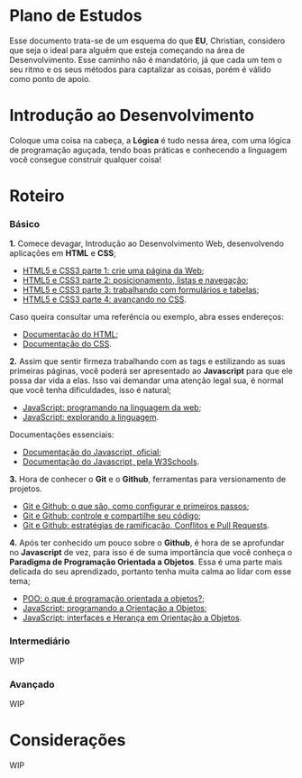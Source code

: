 # Plano de Estudos 

 Esse documento trata-se de um esquema do que **EU**, Christian, considero que seja o ideal para alguém que esteja começando na área de Desenvolvimento. Esse caminho não é mandatório, já que cada um tem o seu ritmo e os seus métodos para captalizar as coisas, porém é válido como ponto de apoio.
  
# Introdução ao Desenvolvimento

Coloque uma coisa na cabeça, a **Lógica** é tudo nessa área, com uma lógica de programação aguçada, tendo boas práticas e conhecendo a linguagem você consegue construir qualquer coisa!

# Roteiro
  ### Básico
  **1.**  Comece devagar, Introdução ao Desenvolvimento Web, desenvolvendo aplicações em **HTML** e **CSS**;
   * [HTML5 e CSS3 parte 1: crie uma página da Web](https://www.alura.com.br/curso-online-html5-css3-primeiros-passos);
   * [HTML5 e CSS3 parte 2: posicionamento, listas e navegação](https://cursos.alura.com.br/course/html5-css3-posicionamento-listas-navegacao);
   * [HTML5 e CSS3 parte 3: trabalhando com formulários e tabelas](https://cursos.alura.com.br/course/html5-css3-formularios-tabelas);
   * [HTML5 e CSS3 parte 4: avançando no CSS](https://cursos.alura.com.br/course/html5-css3-avancando-css).
   
   Caso queira consultar uma referência ou exemplo, abra esses endereços:
   * [Documentação do HTML](https://www.w3schools.com/html/default.asp);
   * [Documentação do CSS](https://www.w3schools.com/css/default.asp).
  
  **2.**  Assim que sentir firmeza trabalhando com as tags e estilizando as suas primeiras páginas, você poderá ser apresentado ao **Javascript** para que ele possa dar vida a elas. Isso vai demandar uma atenção legal sua, é normal que você tenha dificuldades, isso é natural;
   * [JavaScript: programando na linguagem da web](https://cursos.alura.com.br/course/javascript-programando-na-linguagem-web);
   * [JavaScript: explorando a linguagem](https://cursos.alura.com.br/course/javascript-introducao).
   
   Documentações essenciais:
   * [Documentação do Javascript, oficial](https://developer.mozilla.org/en-US/docs/Web/JavaScript);
   * [Documentação do Javascript, pela W3Schools](https://www.w3schools.com/js/default.asp).
   
  **3.** Hora de conhecer o **Git** e o **Github**, ferramentas para versionamento de projetos.
  * [Git e Github: o que são, como configurar e primeiros passos](https://www.alura.com.br/artigos/o-que-e-git-github);
  * [Git e Github: controle e compartilhe seu código](https://cursos.alura.com.br/course/git-github-controle-de-versao);
  * [Git e Github: estratégias de ramificação, Conflitos e Pull Requests](https://cursos.alura.com.br/course/git-github-branching-conflitos-pull-requests).
  
  **4.**  Após ter conhecido um pouco sobre o **Github**, é hora de se aprofundar no **Javascript** de vez, para isso é de suma importância que você conheça o **Paradigma de Programação Orientada a Objetos**. Essa é uma parte mais delicada do seu aprendizado, portanto tenha muita calma ao lidar com esse tema;
   * [POO: o que é programação orientada a objetos?](https://www.alura.com.br/artigos/poo-programacao-orientada-a-objetos);
   * [JavaScript: programando a Orientação a Objetos](https://cursos.alura.com.br/course/javascritpt-orientacao-objetos);
   * [JavaScript: interfaces e Herança em Orientação a Objetos](https://cursos.alura.com.br/course/javascript-polimorfismo).
   
  ### Intermediário
  WIP
  
  ### Avançado 
  WIP

# Considerações
WIP
